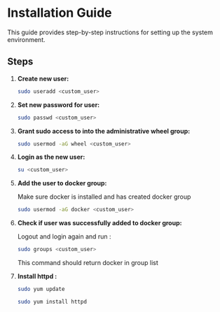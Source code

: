 # Installation Guide

This guide provides step-by-step instructions for setting up the system environment.

## Steps

1. **Create new user:**

   ```bash
   sudo useradd <custom_user>
   ```
2. **Set new password for user:**

   ```bash
   sudo passwd <custom_user>
   ```

3. **Grant sudo access to into the administrative wheel group:**
   
   ```bash
   sudo usermod -aG wheel <custom_user>
   ```

4. **Login as the new user:**
   
   ```bash
   su <custom_user>
   ```

5. **Add the user to docker group:**

   Make sure docker is installed and has created docker group

   ```bash
   sudo usermod -aG docker <custom_user>
   ```

6. **Check if user was successfully added to docker group:**
   
   Logout and login again and run :

   ```bash
   sudo groups <custom_user>
   ```

   This command should return docker in group list

7. **Install httpd :**
   
   ```bash
   sudo yum update
   ```
   ```bash
   sudo yum install httpd
   ```